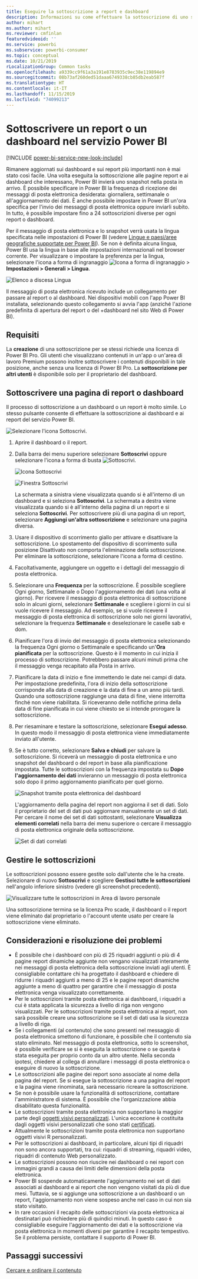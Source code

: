 ```yaml
---
title: Eseguire la sottoscrizione a report e dashboard
description: Informazioni su come effettuare la sottoscrizione di uno snapshot di un report o un dashboard di Power BI inviato tramite posta elettronica.
author: mihart
ms.author: mihart
ms.reviewer: cmfinlan
featuredvideoid: ''
ms.service: powerbi
ms.subservice: powerbi-consumer
ms.topic: conceptual
ms.date: 10/21/2019
rLocalizationGroup: Common tasks
ms.openlocfilehash: a9339cc9f61a3a191e8783935c9ec38e119894e9
ms.sourcegitcommit: 08b73af260ded51daaa6749338cb85db2eab587f
ms.translationtype: HT
ms.contentlocale: it-IT
ms.lasthandoff: 11/15/2019
ms.locfileid: "74099213"
---
```

# <a name="subscribe-to-a-report-or-dashboard-in-the-power-bi-service"></a>Sottoscrivere un report o un dashboard nel servizio Power BI 

[!INCLUDE [power-bi-service-new-look-include](../includes/power-bi-service-new-look-include.md)]

Rimanere aggiornati sui dashboard e sui report più importanti non è mai stato così facile. Una volta eseguita la sottoscrizione alle pagine report e ai dashboard che interessano, Power BI invierà uno snapshot nella posta in arrivo. È possibile specificare in Power BI la frequenza di ricezione dei messaggi di posta elettronica desiderata: giornaliera, settimanale o all'aggiornamento dei dati. È anche possibile impostare in Power BI un'ora specifica per l'invio dei messaggi di posta elettronica oppure inviarli subito.  In tutto, è possibile impostare fino a 24 sottoscrizioni diverse per ogni report o dashboard.  

Per il messaggio di posta elettronica e lo snapshot verrà usata la lingua specificata nelle impostazioni di Power BI (vedere [Lingue e paesi/aree geografiche supportate per Power BI](../supported-languages-countries-regions.md)). Se non è definita alcuna lingua, Power BI usa la lingua in base alle impostazioni internazionali nel browser corrente. Per visualizzare o impostare la preferenza per la lingua, selezionare l'icona a forma di ingranaggio ![Icona a forma di ingranaggio](./media/end-user-subscribe/power-bi-settings-icon.png) > **Impostazioni > Generali > Lingua**. 

![Elenco a discesa Lingua](./media/end-user-subscribe/power-bi-language.png)

Il messaggio di posta elettronica ricevuto include un collegamento per passare al report o al dashboard. Nei dispositivi mobili con l'app Power BI installata, selezionando questo collegamento si avvia l'app (anziché l'azione predefinita di apertura del report o del +dashboard nel sito Web di Power BI).


## <a name="requirements"></a>Requisiti
La **creazione** di una sottoscrizione per se stessi richiede una licenza di Power BI Pro. Gli utenti che visualizzano contenuti in un'app o un'area di lavoro Premium possono inoltre sottoscrivere i contenuti disponibili in tale posizione, anche senza una licenza di Power BI Pro. La **sottoscrizione per altri utenti** è disponibile solo per il proprietario del dashboard. 

## <a name="subscribe-to-a-dashboard-or-a-report-page"></a>Sottoscrivere una pagina di report o dashboard
Il processo di sottoscrizione a un dashboard o un report è molto simile. Lo stesso pulsante consente di effettuare la sottoscrizione ai dashboard e ai report del servizio Power BI.
 
![Selezionare l'icona Sottoscrivi](./media/end-user-subscribe/power-bi-subscribe-orientation.png).

1. Aprire il dashboard o il report.
2. Dalla barra dei menu superiore selezionare **Sottoscrivi** oppure selezionare l'icona a forma di busta ![Sottoscrivi](./media/end-user-subscribe/power-bi-icon-envelope.png).
   
   ![Icona Sottoscrivi](./media/end-user-subscribe/power-bi-subscribe-icon.png)

   ![Finestra Sottoscrivi](./media/end-user-subscribe/power-bi-emails-newest.png)
    
    La schermata a sinistra viene visualizzata quando si è all'interno di un dashboard e si seleziona **Sottoscrivi**. La schermata a destra viene visualizzata quando si è all'interno della pagina di un report e si seleziona **Sottoscrivi**. Per sottoscrivere più di una pagina di un report, selezionare **Aggiungi un'altra sottoscrizione** e selezionare una pagina diversa. 

4. Usare il dispositivo di scorrimento giallo per attivare e disattivare la sottoscrizione.  Lo spostamento del dispositivo di scorrimento sulla posizione Disattivato non comporta l'eliminazione della sottoscrizione. Per eliminare la sottoscrizione, selezionare l'icona a forma di cestino.

5. Facoltativamente, aggiungere un oggetto e i dettagli del messaggio di posta elettronica. 

5. Selezionare una **Frequenza** per la sottoscrizione.  È possibile scegliere Ogni giorno, Settimanale o Dopo l'aggiornamento dei dati (una volta al giorno).  Per ricevere il messaggio di posta elettronica di sottoscrizione solo in alcuni giorni, selezionare **Settimanale** e scegliere i giorni in cui si vuole ricevere il messaggio.  Ad esempio, se si vuole ricevere il messaggio di posta elettronica di sottoscrizione solo nei giorni lavorativi, selezionare la frequenza **Settimanale** e deselezionare le caselle sab e dom.   

6. Pianificare l'ora di invio del messaggio di posta elettronica selezionando la frequenza Ogni giorno o Settimanale e specificando un'**Ora** **pianificata** per la sottoscrizione.  Questo è il momento in cui inizia il processo di sottoscrizione. Potrebbero passare alcuni minuti prima che il messaggio venga recapitato alla Posta in arrivo.    

7. Pianificare la data di inizio e fine immettendo le date nei campi di data. Per impostazione predefinita, l'ora di inizio della sottoscrizione corrisponde alla data di creazione e la data di fine a un anno più tardi. Quando una sottoscrizione raggiunge una data di fine, viene interrotta finché non viene riabilitata.  Si riceveranno delle notifiche prima della data di fine pianificata in cui viene chiesto se si intende prorogare la sottoscrizione.     

8. Per riesaminare e testare la sottoscrizione, selezionare **Esegui adesso**.  In questo modo il messaggio di posta elettronica viene immediatamente inviato all'utente. 

8. Se è tutto corretto, selezionare **Salva e chiudi** per salvare la sottoscrizione. Si riceverà un messaggio di posta elettronica e uno snapshot del dashboard o del report in base alla pianificazione impostata. Tutte le sottoscrizioni con la frequenza impostata su **Dopo l'aggiornamento dei dati** invieranno un messaggio di posta elettronica solo dopo il primo aggiornamento pianificato per quel giorno.
   
   ![Snapshot tramite posta elettronica del dashboard](media/end-user-subscribe/power-bi-subscribe-email.png)
   
    L'aggiornamento della pagina del report non aggiorna il set di dati. Solo il proprietario del set di dati può aggiornare manualmente un set di dati. Per cercare il nome dei set di dati sottostanti, selezionare **Visualizza elementi correlati** nella barra dei menu superiore o cercare il messaggio di posta elettronica originale della sottoscrizione.
   
    ![Set di dati correlati](./media/end-user-subscribe/power-bi-view-related-screen.png)


## <a name="manage-your-subscriptions"></a>Gestire le sottoscrizioni
Le sottoscrizioni possono essere gestite solo dall'utente che le ha create. Selezionare di nuovo **Sottoscrivi** e scegliere **Gestisci tutte le sottoscrizioni** nell'angolo inferiore sinistro (vedere gli screenshot precedenti). 

![Visualizzare tutte le sottoscrizioni in Area di lavoro personale](./media/end-user-subscribe/power-bi-manage.png)

Una sottoscrizione termina se la licenza Pro scade, il dashboard o il report viene eliminato dal proprietario o l'account utente usato per creare la sottoscrizione viene eliminato.

## <a name="considerations-and-troubleshooting"></a>Considerazioni e risoluzione dei problemi
* È possibile che i dashboard con più di 25 riquadri aggiunti o più di 4 pagine report dinamiche aggiunte non vengano visualizzati interamente nei messaggi di posta elettronica della sottoscrizione inviati agli utenti. È consigliabile contattare chi ha progettato il dashboard e chiedere di ridurre i riquadri aggiunti a meno di 25 e le pagine report dinamiche aggiunte a meno di quattro per garantire che il messaggio di posta elettronica venga visualizzato correttamente.  
* Per le sottoscrizioni tramite posta elettronica ai dashboard, i riquadri a cui è stata applicata la sicurezza a livello di riga non vengono visualizzati.  Per le sottoscrizioni tramite posta elettronica ai report, non sarà possibile creare una sottoscrizione se il set di dati usa la sicurezza a livello di riga.
* Se i collegamenti (al contenuto) che sono presenti nel messaggio di posta elettronica smettono di funzionare, è possibile che il contenuto sia stato eliminato. Nel messaggio di posta elettronica, sotto lo screenshot, è possibile verificare se si è eseguita la sottoscrizione o se questa è stata eseguita per proprio conto da un altro utente. Nella seconda ipotesi, chiedere al collega di annullare i messaggi di posta elettronica o eseguire di nuovo la sottoscrizione.
* Le sottoscrizioni alle pagine dei report sono associate al nome della pagina del report. Se si esegue la sottoscrizione a una pagina del report e la pagina viene rinominata, sarà necessario ricreare la sottoscrizione.
* Se non è possibile usare la funzionalità di sottoscrizione, contattare l'amministratore di sistema. È possibile che l'organizzazione abbia disabilitato questa funzionalità.  
* Le sottoscrizioni tramite posta elettronica non supportano la maggior parte degli [oggetti visivi personalizzati](../developer/power-bi-custom-visuals.md).  L'unica eccezione è costituita dagli oggetti visivi personalizzati che sono stati [certificati](../developer/power-bi-custom-visuals-certified.md).  
* Attualmente le sottoscrizioni tramite posta elettronica non supportano oggetti visivi R personalizzati.  
* Per le sottoscrizioni ai dashboard, in particolare, alcuni tipi di riquadri non sono ancora supportati,  tra cui: riquadri di streaming, riquadri video, riquadri di contenuto Web personalizzato.     
* Le sottoscrizioni possono non riuscire nei dashboard o nei report con immagini grandi a causa dei limiti delle dimensioni della posta elettronica.    
* Power BI sospende automaticamente l'aggiornamento nei set di dati associati ai dashboard e ai report che non vengono visitati da più di due mesi.  Tuttavia, se si aggiunge una sottoscrizione a un dashboard o un report, l'aggiornamento non viene sospeso anche nel caso in cui non sia stato visitato.
* In rare occasioni il recapito delle sottoscrizioni via posta elettronica ai destinatari può richiedere più di quindici minuti.  In questo caso è consigliabile eseguire l'aggiornamento dei dati e la sottoscrizione via posta elettronica in momenti diversi per garantire il recapito tempestivo.  Se il problema persiste, contattare il supporto di Power BI.

## <a name="next-steps"></a>Passaggi successivi

[Cercare e ordinare il contenuto](end-user-search-sort.md)

